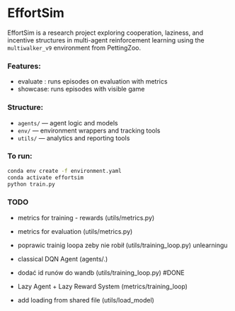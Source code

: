 # EffortSim

EffortSim is a research project exploring cooperation, laziness, and incentive structures in multi-agent reinforcement learning using the `multiwalker_v9` environment from PettingZoo.

### Features:

- evaluate : runs episodes on evaluation with metrics 
- showcase: runs episodes with visible game


### Structure:
- `agents/` — agent logic and models
- `env/` — environment wrappers and tracking tools
- `utils/` — analytics and reporting tools

### To run:
```bash
conda env create -f environment.yaml
conda activate effortsim
python train.py
```

### TODO
- metrics for training - rewards (utils/metrics.py)

- metrics for evaluation (utils/metrics.py)

- poprawic trainig loopa zeby nie robił (utils/training_loop.py) unlearningu

- classical DQN Agent (agents/.)

- dodać id runów do wandb (utils/training_loop.py) #DONE

- Lazy Agent + Lazy Reward System (metrics/training_loop)

- add loading from shared file (utils/load_model) 